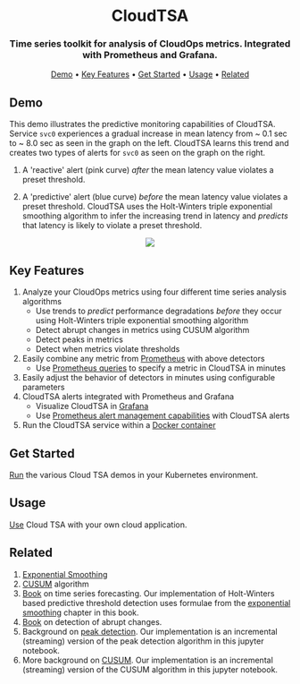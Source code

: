 <h1 align="center">
  <br>
  CloudTSA
  <br>
</h1>

<h3 align="center">Time series toolkit for analysis of CloudOps metrics. Integrated with Prometheus and Grafana.</h3>

<p align="center">
  <a href="#demo">Demo</a> •
  <a href="#key-features">Key Features</a> •
  <a href="#get-started">Get Started</a> •
  <a href="#usage">Usage</a> •
  <a href="#related">Related</a>
</p>

## Demo
This demo illustrates the predictive monitoring capabilities of CloudTSA.
Service `svc0` experiences a gradual increase in mean latency from ~ 0.1 sec to ~ 8.0 sec as seen in the graph on the left. CloudTSA learns this trend and creates two types of alerts for `svc0` as seen on the graph on the right.

  1. A 'reactive' alert (pink curve) *after* the mean latency value violates a preset threshold.

  2. A 'predictive' alert (blue curve) *before* the mean latency value violates a preset threshold. CloudTSA uses the Holt-Winters triple exponential smoothing algorithm to infer the increasing trend in latency and *predicts* that latency is likely to violate a preset threshold.

<p align="center">
  <img src="./docs/gif/gradual_latency.gif">
</p>

## Key Features

1. Analyze your CloudOps metrics using four different time series analysis algorithms
    * Use trends to *predict* performance degradations *before* they occur using Holt-Winters triple exponential smoothing algorithm
    * Detect abrupt changes in metrics using CUSUM algorithm
    * Detect peaks in metrics
    * Detect when metrics violate thresholds
2. Easily combine any metric from [Prometheus](https://prometheus.io) with above detectors
    * Use [Prometheus queries](https://prometheus.io/docs/prometheus/latest/querying/basics/) to specify a metric in CloudTSA in minutes
3. Easily adjust the behavior of detectors in minutes using configurable parameters
4. CloudTSA alerts integrated with Prometheus and Grafana
    * Visualize CloudTSA in [Grafana](https://grafana.com)
    * Use [Prometheus alert management capabilities](https://prometheus.io/docs/alerting/alertmanager/) with CloudTSA alerts
5. Run the CloudTSA service within a [Docker container](https://www.docker.com)

## Get Started
[Run](./docs/getstarted.md) the various Cloud TSA demos in your Kubernetes environment.

## Usage
[Use](./docs/yourapp.md) Cloud TSA with your own cloud application.

## Related
1. [Exponential Smoothing](https://en.wikipedia.org/wiki/Exponential_smoothing)
2. [CUSUM](https://en.wikipedia.org/wiki/CUSUM) algorithm
3. [Book](https://otexts.com/fpp2/) on time series forecasting. Our implementation of Holt-Winters based predictive threshold detection uses formulae from the [exponential smoothing](https://otexts.com/fpp2/expsmooth.html) chapter in this book.
4. [Book](http://people.irisa.fr/Michele.Basseville/kniga/kniga.pdf) on detection of abrupt changes.
5. Background on [peak detection](https://nbviewer.jupyter.org/github/demotu/BMC/blob/master/notebooks/DetectPeaks.ipynb). Our implementation is an incremental (streaming) version of the peak detection algorithm in this jupyter notebook.
6. More background on [CUSUM](https://nbviewer.jupyter.org/github/demotu/BMC/blob/master/notebooks/DetectCUSUM.ipynb). Our implementation is an incremental (streaming) version of the CUSUM algorithm in this jupyter notebook.
